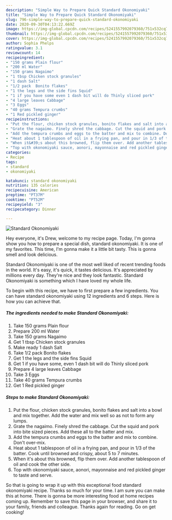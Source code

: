 ```yaml
---
description: "Simple Way to Prepare Quick Standard Okonomiyaki"
title: "Simple Way to Prepare Quick Standard Okonomiyaki"
slug: 796-simple-way-to-prepare-quick-standard-okonomiyaki
date: 2020-09-30T04:13:22.669Z
image: https://img-global.cpcdn.com/recipes/5241557992079360/751x532cq70/standard-okonomiyaki-recipe-main-photo.jpg
thumbnail: https://img-global.cpcdn.com/recipes/5241557992079360/751x532cq70/standard-okonomiyaki-recipe-main-photo.jpg
cover: https://img-global.cpcdn.com/recipes/5241557992079360/751x532cq70/standard-okonomiyaki-recipe-main-photo.jpg
author: Sophia Phelps
ratingvalue: 3.1
reviewcount: 14
recipeingredient:
- "150 grams Plain flour"
- "200 ml Water"
- "150 grams Nagaimo"
- "1 tbsp Chicken stock granules"
- "1 dash Salt"
- "1/2 pack  Bonito flakes"
- "1 the legs and the side fins Squid"
- "1 if you have some even 1 dash bit will do Thinly sliced pork"
- "4 large leaves Cabbage"
- "3 Eggs"
- "40 grams Tempura crumbs"
- "1 Red pickled ginger"
recipeinstructions:
- "Put the flour, chicken stock granules, bonito flakes and salt into a bowl and mix together. Add the water and mix well so as not to form any lumps."
- "Grate the nagaimo. Finely shred the cabbage. Cut the squid and pork into bite sized pieces. Add these all to the batter and mix."
- "Add the tempura crumbs and eggs to the batter and mix to combine. Don&#39;t over-mix."
- "Heat about 1 tablespoon of oil in a frying pan, and pour in 1/3 of the batter. Cook until browned and crispy, about 5 to 7 minutes."
- "When it&#39;s about this browned, flip them over. Add another tablespoon of oil and cook the other side."
- "Top with okonomiyaki sauce, aonori, mayonnaise and red pickled ginger to taste and serve."
categories:
- Recipe
tags:
- standard
- okonomiyaki

katakunci: standard okonomiyaki 
nutrition: 135 calories
recipecuisine: American
preptime: "PT37M"
cooktime: "PT52M"
recipeyield: "3"
recipecategory: Dinner

---
```



![Standard Okonomiyaki](https://img-global.cpcdn.com/recipes/5241557992079360/751x532cq70/standard-okonomiyaki-recipe-main-photo.jpg)

Hey everyone, it's Drew, welcome to my recipe page. Today, I'm gonna show you how to prepare a special dish, standard okonomiyaki. It is one of my favorites. This time, I'm gonna make it a little bit tasty. This is gonna smell and look delicious.

Standard Okonomiyaki is one of the most well liked of recent trending foods in the world. It's easy, it's quick, it tastes delicious. It's appreciated by millions every day. They're nice and they look fantastic. Standard Okonomiyaki is something which I have loved my whole life.




To begin with this recipe, we have to first prepare a few ingredients. You can have standard okonomiyaki using 12 ingredients and 6 steps. Here is how you can achieve that.

<!--inarticleads1-->

##### The ingredients needed to make Standard Okonomiyaki:

1. Take 150 grams Plain flour
1. Prepare 200 ml Water
1. Take 150 grams Nagaimo
1. Get 1 tbsp Chicken stock granules
1. Make ready 1 dash Salt
1. Take 1/2 pack  Bonito flakes
1. Get 1 the legs and the side fins Squid
1. Get 1 if you have some, even 1 dash bit will do Thinly sliced pork
1. Prepare 4 large leaves Cabbage
1. Take 3 Eggs
1. Take 40 grams Tempura crumbs
1. Get 1 Red pickled ginger




<!--inarticleads2-->

##### Steps to make Standard Okonomiyaki:

1. Put the flour, chicken stock granules, bonito flakes and salt into a bowl and mix together. Add the water and mix well so as not to form any lumps.
1. Grate the nagaimo. Finely shred the cabbage. Cut the squid and pork into bite sized pieces. Add these all to the batter and mix.
1. Add the tempura crumbs and eggs to the batter and mix to combine. Don&#39;t over-mix.
1. Heat about 1 tablespoon of oil in a frying pan, and pour in 1/3 of the batter. Cook until browned and crispy, about 5 to 7 minutes.
1. When it&#39;s about this browned, flip them over. Add another tablespoon of oil and cook the other side.
1. Top with okonomiyaki sauce, aonori, mayonnaise and red pickled ginger to taste and serve.




So that is going to wrap it up with this exceptional food standard okonomiyaki recipe. Thanks so much for your time. I am sure you can make this at home. There is gonna be more interesting food at home recipes coming up. Remember to save this page in your browser, and share it to your family, friends and colleague. Thanks again for reading. Go on get cooking!
